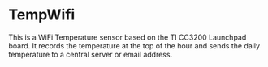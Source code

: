 # TempWifi

This is a WiFi Temperature sensor based on the TI CC3200 Launchpad board. It records the temperature at the top of the hour and sends the daily temperature to a central server or email address.
